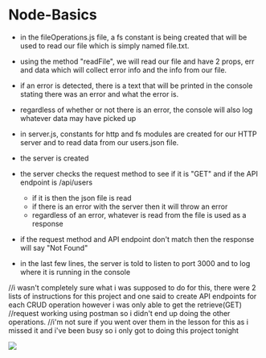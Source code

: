 # Node-Basics
- in the fileOperations.js file, a fs constant is being created that will be used to read our file which is simply named file.txt.
- using the method "readFile", we will read our file and have 2 props, err and data which will collect error info and the info from our file.
- if an error is detected, there is a text that will be printed in the console stating there was an error and what the error is.
- regardless of whether or not there is an error, the console will also log whatever data may have picked up

- in server.js, constants for http and fs modules are created for our HTTP server and to read data from our users.json file.
- the server is created
- the server checks the request method to see if it is "GET" and if the API endpoint is /api/users
  - if it is then the json file is read
  - if there is an error with the server then it will throw an error
  - regardless of an error, whatever is read from the file is used as a response
- if the request method and API endpoint don't match then the response will say "Not Found"
- in the last few lines, the server is told to listen to port 3000 and to log where it is running in the console


//i wasn't completely sure what i was supposed to do for this, there were 2 lists of instructions for this project and one said to create API endpoints for each CRUD operation however i was only able to get the retrieve(GET)
//request working using postman so i didn't end up doing the other operations.
//i'm not sure if you went over them in the lesson for this as i missed it and i've been busy so i only got to doing this project tonight

<a href="https://codeclimate.com/github/liamhorton0528/Node-Basics/test_coverage"><img src="https://api.codeclimate.com/v1/badges/d4eeb648f6570a9287d7/test_coverage" /></a>
